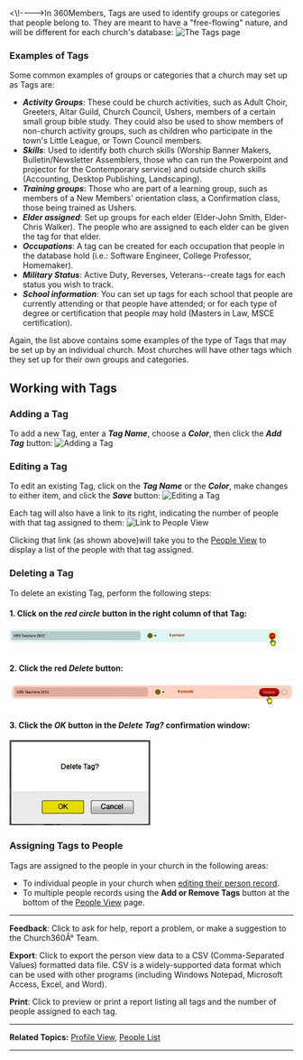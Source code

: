 \<\\!----\>In 360Members, Tags are used to identify groups or categories
that people belong to. They are meant to have a "free-flowing" nature,
and will be different for each church's database: ![The Tags
page](People_Tags_01.JPG "The Tags page")

### Examples of Tags

Some common examples of groups or categories that a church may set up as
Tags are:

-   ***Activity Groups***: These could be church activities, such as
    Adult Choir, Greeters, Altar Guild, Church Council, Ushers, members
    of a certain small group bible study. They could also be used to
    show members of non-church activity groups, such as children who
    participate in the town's Little League, or Town Council members.
-   ***Skills***: Used to identify both church skills (Worship Banner
    Makers, Bulletin/Newsletter Assemblers, those who can run the
    Powerpoint and projector for the Contemporary service) and outside
    church skills (Accounting, Desktop Publishing, Landscaping).
-   ***Training groups***: Those who are part of a learning group, such
    as members of a New Members' orientation class, a Confirmation
    class, those being trained as Ushers.
-   ***Elder assigned***: Set up groups for each elder (Elder-John
    Smith, Elder-Chris Walker). The people who are assigned to each
    elder can be given the tag for that elder.
-   ***Occupations***: A tag can be created for each occupation that
    people in the database hold (i.e.: Software Engineer, College
    Professor, Homemaker).
-   ***Military Status***: Active Duty, Reverses, Veterans--create tags
    for each status you wish to track.
-   ***School information***: You can set up tags for each school that
    people are currently attending or that people have attended; or for
    each type of degree or certification that people may hold (Masters
    in Law, MSCE certification).

Again, the list above contains some examples of the type of Tags that
may be set up by an individual church. Most churches will have other
tags which they set up for their own groups and categories.

Working with Tags
---------------------------------------------------------------------------------------

### Adding a Tag

To add a new Tag, enter a ***Tag Name***, choose a ***Color***, then
click the ***Add Tag*** button: ![Adding a
Tag](People_Tags_02.JPG "Adding a Tag")

### Editing a Tag

To edit an existing Tag, click on the ***Tag Name*** or the ***Color***,
make changes to either item, and click the ***Save*** button: ![Editing
a Tag](People_Tags_03.JPG "Editing a Tag")

Each tag will also have a link to its right, indicating the number of
people with that tag assigned to them: ![Link to People
View](People_Tags_04.JPG "Link to People View")

Clicking that link (as shown above)will take you to the [People
View](people:%20View) to display a list of the people with that tag
assigned.

### Deleting a Tag

To delete an existing Tag, perform the following steps:

#### 1. Click on the *red circle* button in the right column of that Tag:

![Click Red Circle](People_Tags_05.JPG "Click Red Circle")

#### 2. Click the red *Delete* button:

![Click Delete](People_Tags_06.JPG "Click Delete")

#### 3. Click the *OK* button in the *Delete Tag?* confirmation window:

![Click OK](People_Tags_07.JPG "Click OK")

### Assigning Tags to People

Tags are assigned to the people in your church in the following areas:

-   To individual people in your church when [editing their person
    record](people:%20Profile%20View#Tags).
-   To multiple people records using the **Add or Remove Tags** button
    at the bottom of the [People
    View](people:%20View#Add%20or%20Remove%20Tags) page.

* * * * *

**Feedback**: Click **<Feedback>** to ask for help, report a problem, or
make a suggestion to the Church360Â° Team.

**Export**: Click to export the person view data to a CSV
(Comma-Separated Values) formatted data file. CSV is a widely-supported
data format which can be used with other programs (including Windows
Notepad, Microsoft Access, Excel, and Word).

**Print**: Click to preview or print a report listing all tags and the
number of people assigned to each tag.

* * * * *

**Related Topics:** [Profile View](people:%20Profile%20View#Tags),
[People List](people:%20View)

* * * * *
